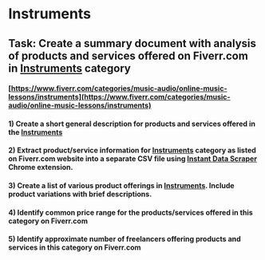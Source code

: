 # Instruments
## Task: Create a summary document with analysis of products and services offered on Fiverr.com in [Instruments](https://www.fiverr.com/categories/music-audio/online-music-lessons/instruments) category
#### [https://www.fiverr.com/categories/music-audio/online-music-lessons/instruments](https://www.fiverr.com/categories/music-audio/online-music-lessons/instruments)
#### 1) Create a short general description for products and services offered in the [Instruments](https://www.fiverr.com/categories/music-audio/online-music-lessons/instruments)
#### 2) Extract product/service information for [Instruments](https://www.fiverr.com/categories/music-audio/online-music-lessons/instruments) category as listed on Fiverr.com website into a separate CSV file using [Instant Data Scraper](https://chrome.google.com/webstore/detail/instant-data-scraper/ofaokhiedipichpaobibbnahnkdoiiah) Chrome extension.
#### 3) Create a list of various product offerings in [Instruments](https://www.fiverr.com/categories/music-audio/online-music-lessons/instruments). Include product variations with brief descriptions.
#### 4) Identify common price range for the products/services offered in this category on Fiverr.com
#### 5) Identify approximate number of freelancers offering products and services in this category on Fiverr.com
